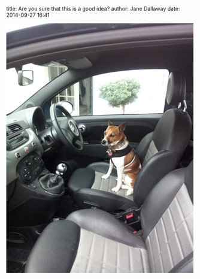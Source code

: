 
title: Are you sure that this is a good idea?
author: Jane Dallaway
date: 2014-09-27 16:41

<div><a href="/media/tp_IMG_20140927_125642.jpg"><img src="/media/tp_thumb_IMG_20140927_125642.jpg" width="500" height="667"/></a></div>


  
      